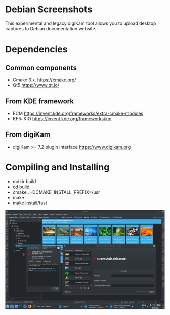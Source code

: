 # Debian Screenshots

This experimental and legacy digiKam tool allows you to upload desktop captures to Debian documentation website.

# Dependencies

## Common components

- Cmake 3.x.                        <https://cmake.org/>
- Qt5                               <https://www.qt.io/>

## From KDE framework

- ECM                               <https://invent.kde.org/frameworks/extra-cmake-modules>
- KF5::KIO                          <https://invent.kde.org/frameworks/kio>

## From digiKam

- digiKam >= 7.2 plugin interface   <https://www.digikam.org>

# Compiling and Installing

- mdkir build
- cd build
- cmake . -DCMAKE_INSTALL_PREFIX=/usr
- make
- make install/fast

![](dsplugin.png)
